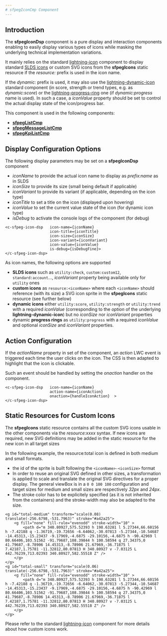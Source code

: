 ```yaml
---
# sfpegIconCmp Component
---
```


## Introduction

The **sfpegIconDsp** component is a pure display and interaction components enabling
to easily display various types of icons while masking the underlying technical
implementation variations.

It mainly relies on the standard [lightning-icon](https://developer.salesforce.com/docs/component-library/bundle/lightning-icon/documentation) component to display standard [SLDS icons](https://www.lightningdesignsystem.com/icons/) or custom SVG icons from the **sfpegIcons** static resource if the _resource:_ prefix is used in the
icon name.

If the _dynamic:_ prefix is used, it may also use the [lightning-dynamic-icon](https://developer.salesforce.com/docs/component-library/bundle/lightning-dynamic-icon/documentation) standard component (in score, strength or trend types, e.g. as _dynamic:score_) or the [lightning-progress-ring](https://developer.salesforce.com/docs/component-library/bundle/lightning-progress-ring/documentation) one (if _dynamic:progress_ name is used).
In such a case, a _iconValue_ property should be set to control the actual display state of the icon/progress bar.
 
This component is used in the following components:
* **[sfpegListCmp](/help/sfpegListCmp.md)**
* **[sfpegMessageListCmp](/help/sfpegMessageListCmp.md)**
* **[sfpegKpiListCmp](/help/sfpegKpiListCmp.md)**


## Display Configuration Options

The following display parameters may be set on a **sfpegIconDsp** component
* _iconName_ to provide the actual icon name to display as _prefix:name_ as in SLDS
* _iconSize_ to provide its size (small being default if applicable)
* _iconVariant_ to provide its variant (if applicable, depending on the icon type)
* _iconTitle_ to set a title on the icon (displayed upon hovering)
* _iconValue_ to set the current value state of the icon (for dynamic icon type)
* _isDebug_ to activate the console logs of the component (for debug)

```
<c-sfpeg-icon-dsp   icon-name={iconName}
                    icon-title={iconTitle}
                    icon-size={iconSize}
                    icon-variant={iconVariant}
                    icon-value={iconValue}          
                    is-debug={isDebugFine}>
</c-sfpeg-icon-dsp>
```

As icon names, the following options are supported
* **SLDS icons** such as `utility:check`, `custom:custom12`, `standard:account`...,
_iconVariant_ property being available only for `utility` ones
* **custom icons** as `resource:<iconName>` where each `<iconName>` should reference
(with its size) a SVG icon sprite in the **sfpegIcons** static resource (see further below)
* **dynamic icons** either `utility:score`, `utility:strength` or `utility:trend` with a
required _iconValue_ (corresponding to the _option_ of the underlying **lightning-dynamic-icon**)
but no _iconSize_ nor _iconVariant_ properties
* dynamic **progress rings** as `utility:progress` with a
required _iconValue_ and optional _iconSize_ and _iconVariant_ properties.


## Action Configuration

If the _actionName_ property in set of the component, an _action_ LWC event is triggered each time the
user clicks on the icon. The CSS is then adapted to highlight that the icon is clickable.

Such an event should be handled by setting the _onaction_ handler on the component.

```
<c-sfpeg-icon-dsp   icon-name={iconName}
                    action-name={iconAction}
                    onaction={handleIconAction}  >
</c-sfpeg-icon-dsp>
```


## Static Resources for Custom Icons

The **sfpegIcons** static resource contains all the custom SVG icons usable in the other components via the _resource:xxxx_ syntax. If new icons are required, new SVG definitions may be added in the static resource for the new icon in all target sizes 

In the following example, the resource:total icon is defined in both medium and small formats.
* the id of the sprite is built following the `<iconName>-<iconSize>` format
* In order to reuse an original SVG defined in other sizes, a transformation is applied to scale and translate the original SVG directives for a proper display. The general viewBox is in a `0 0 100 100` configuration and target sizes for medium and small sizes are respectively _32px_ and _24px_.
* The stroke color has to be explicitely specified (as it is not inherited from the containers) and the stroke-width may also be adapted to the size.

```
<g id="total-medium" transform="scale(0.08) translate(-256.6798,-531.7963)" stroke="#a42a25">
    <g fill="none" fill-rule="evenodd" stroke-width="10" >
        <path d="m 340.80927,575.52393 h 198.63281 l 5.27344,66.60156 h -7.42188 q -1.36719,-19.72656 -6.64062,-30.07813 -5.27344,-10.54687 -14.45313,-15.23437 -9.17969,-4.6875 -29.10156,-4.6875 h -90.42969 l 80.66406,103.51562 -91.79687,108.39844 h 100.58594 q 27.34375,0 41.79687,-8.78906 14.45313,-8.78906 21.67969,-36.71875 l 7.42187,1.75781 -11.32812,80.07813 H 340.80927 v -7.03125 L 442.76239,713.02393 340.80927,582.55518 Z" />
    </g>
</g>
<g id="total-small" transform="scale(0.06) translate(-256.6798,-531.7963)" stroke="#a42a25">
    <g fill="none" fill-rule="evenodd" stroke-width="10" >
        <path d="m 340.80927,575.52393 h 198.63281 l 5.27344,66.60156 h -7.42188 q -1.36719,-19.72656 -6.64062,-30.07813 -5.27344,-10.54687 -14.45313,-15.23437 -9.17969,-4.6875 -29.10156,-4.6875 h -90.42969 l 80.66406,103.51562 -91.79687,108.39844 h 100.58594 q 27.34375,0 41.79687,-8.78906 14.45313,-8.78906 21.67969,-36.71875 l 7.42187,1.75781 -11.32812,80.07813 H 340.80927 v -7.03125 L 442.76239,713.02393 340.80927,582.55518 Z" />
    </g>
</g>
```

Please refer to the standard [lightning-icon](https://developer.salesforce.com/docs/component-library/bundle/lightning-icon/documentation) component for more details about how custom icons work.
